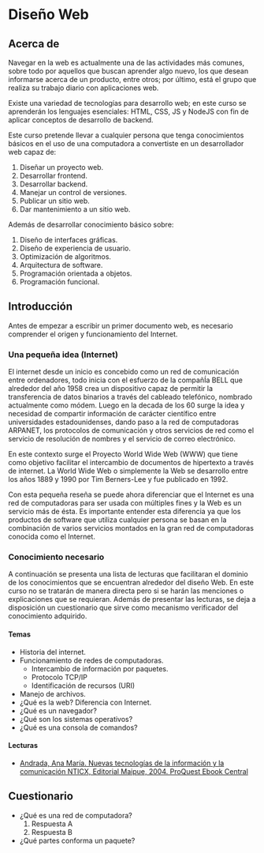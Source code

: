 # Diseño Web

## Acerca de

Navegar en la web es actualmente una de las actividades más comunes, sobre todo por aquellos que buscan aprender algo nuevo, los que desean informarse acerca de un producto, entre otros; por último, está el grupo que realiza su trabajo diario con aplicaciones web.

Existe una variedad de tecnologías para desarrollo web; en este curso se aprenderán los lenguajes esenciales: HTML, CSS, JS y NodeJS con fin de aplicar conceptos de desarrollo de backend.

Este curso pretende llevar a cualquier persona que tenga conocimientos básicos en el uso de una computadora a convertiste en un desarrollador web capaz de:

1. Diseñar un proyecto web.
2. Desarrollar frontend.
3. Desarrollar backend.
4. Manejar un control de versiones.
5. Publicar un sitio web.
6. Dar mantenimiento a un sitio web.

Además de desarrollar conocimiento básico sobre:

1. Diseño de interfaces gráficas.
2. Diseño de experiencia de usuario.
3. Optimización de algoritmos.
4. Arquitectura de software.
5. Programación orientada a objetos.
6. Programación funcional.

## Introducción

Antes de empezar a escribir un primer documento web, es necesario comprender el origen y funcionamiento del Internet.

### Una pequeña idea (Internet)

El internet desde un inicio es concebido como un red de comunicación entre ordenadores, todo inicia con el esfuerzo de la compañÍa BELL que alrededor del año 1958 crea un dispositivo capaz de permitir la transferencia de datos binarios a través del cableado telefónico, nombrado actualmente como módem. Luego en la decada de los 60 surge la idea y necesidad de compartir información de carácter científico entre universidades estadounidenses, dando paso a la red de computadoras ARPANET, los protocolos de comunicación y otros servicios de red como el servicio de resolución de nombres y el servicio de correo electrónico.

En este contexto surge el Proyecto World Wide Web (WWW) que tiene como objetivo facilitar el intercambio de documentos de hipertexto a través de internet. La World Wide Web o simplemente la Web se desarrollo entre los años 1889 y 1990 por Tim Berners-Lee y fue publicado en 1992.

Con esta pequeña reseña se puede ahora diferenciar que el Internet es una red de computadoras para ser usada con múltiples fines y la Web es un servicio más de ésta. Es importante entender esta diferencia ya que los productos de software que utiliza cualquier persona se basan en la combinación de varios servicios montados en la gran red de computadoras conocida como el Internet.

### Conocimiento necesario

A continuación se presenta una lista de lecturas que facilitaran el dominio de los conocimientos que se encuentran alrededor del diseño Web. En este curso no se tratarán de manera directa pero si se harán las menciones o explicaciones que se requieran. Además de presentar las lecturas, se deja a disposición un cuestionario que sirve como mecanismo verificador del conocimiento adquirido.

#### Temas

- Historia del internet.
- Funcionamiento de redes de computadoras.
  - Intercambio de información por paquetes.
  - Protocolo TCP/IP
  - Identificación de recursos (URI)
- Manejo de archivos.
- ¿Qué es la web? Diferencia con Internet.
- ¿Qué es un navegador?
- ¿Qué son los sistemas operativos?
- ¿Qué es una consola de comandos?

#### Lecturas

- [Andrada, Ana María. Nuevas tecnologías de la información y la comunicación NTICX, Editorial Maipue, 2004. ProQuest Ebook Central](01%20-%20Contextualización.pdf)

## Cuestionario

- ¿Qué es una red de computadora?
  1. Respuesta A
  2. Respuesta B
- ¿Qué partes conforma un paquete?
